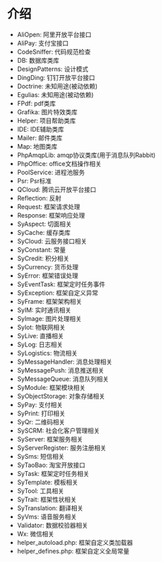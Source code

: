 # 介绍
- AliOpen: 阿里开放平台接口
- AliPay: 支付宝接口
- CodeSniffer: 代码规范检查
- DB: 数据库类库
- DesignPatterns: 设计模式
- DingDing: 钉钉开放平台接口
- Doctrine: 未知用途(被动依赖)
- Egulias: 未知用途(被动依赖)
- FPdf: pdf类库
- Grafika: 图片特效类库
- Helper: 项目帮助类库
- IDE: IDE辅助类库
- Mailer: 邮件类库
- Map: 地图类库
- PhpAmqpLib: amqp协议类库(用于消息队列Rabbit)
- PhpOffice: office文档操作相关
- PoolService: 进程池服务
- Psr: Psr标准
- QCloud: 腾讯云开放平台接口
- Reflection: 反射
- Request: 框架请求处理
- Response: 框架响应处理
- SyAspect: 切面相关
- SyCache: 缓存类库
- SyCloud: 云服务接口相关
- SyConstant: 常量
- SyCredit: 积分相关
- SyCurrency: 货币处理
- SyError: 框架错误处理
- SyEventTask: 框架定时任务事件
- SyException: 框架自定义异常
- SyFrame: 框架架构相关
- SyIM: 实时通讯相关
- SyImage: 图片处理相关
- SyIot: 物联网相关
- SyLive: 直播相关
- SyLog: 日志相关
- SyLogistics: 物流相关
- SyMessageHandler: 消息处理相关
- SyMessagePush: 消息推送相关
- SyMessageQueue: 消息队列相关
- SyModule: 框架模块相关
- SyObjectStorage: 对象存储相关
- SyPay: 支付相关
- SyPrint: 打印相关
- SyQr: 二维码相关
- SySCRM: 社会化客户管理相关
- SyServer: 框架服务相关
- SyServerRegister: 服务注册相关
- SySms: 短信相关
- SyTaoBao: 淘宝开放接口
- SyTask: 框架定时任务相关
- SyTemplate: 模板相关
- SyTool: 工具相关
- SyTrait: 框架性状相关
- SyTranslation: 翻译相关
- SyVms: 语音服务相关
- Validator: 数据校验器相关
- Wx: 微信相关
- helper_autoload.php: 框架自定义类加载器
- helper_defines.php: 框架自定义全局常量